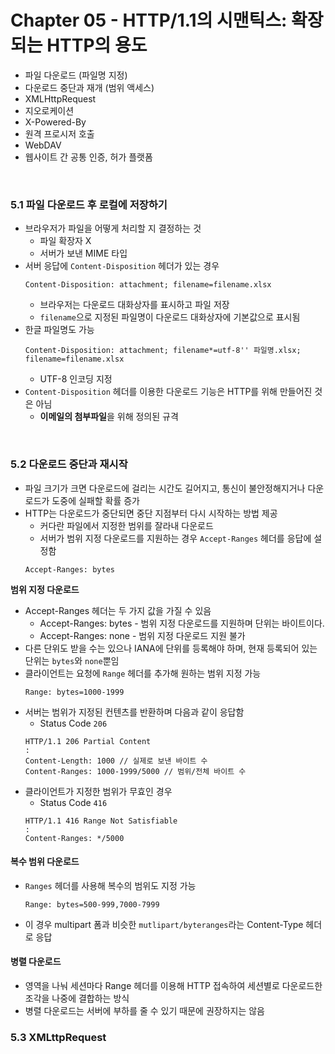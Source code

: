 # Chapter 05 - HTTP/1.1의 시맨틱스: 확장되는 HTTP의 용도

- 파일 다운로드 (파일명 지정)
- 다운로드 중단과 재개 (범위 액세스)
- XMLHttpRequest
- 지오로케이션
- X-Powered-By
- 원격 프로시저 호출
- WebDAV
- 웹사이트 간 공통 인증, 허가 플랫폼

<br/>

### 5.1 파일 다운로드 후 로컬에 저장하기

- 브라우저가 파일을 어떻게 처리할 지 결정하는 것
  - 파일 확장자 X
  - 서버가 보낸 MIME 타입
- 서버 응답에 `Content-Disposition` 헤더가 있는 경우
  ```
  Content-Disposition: attachment; filename=filename.xlsx
  ```
  - 브라우저는 다운로드 대화상자를 표시하고 파일 저장
  - `filename`으로 지정된 파일명이 다운로드 대화상자에 기본값으로 표시됨
- 한글 파일명도 가능
  ```
  Content-Disposition: attachment; filename*=utf-8'' 파일명.xlsx; filename=filename.xlsx
  ```
  - UTF-8 인코딩 지정
- `Content-Disposition` 헤더를 이용한 다운로드 기능은 HTTP를 위해 만들어진 것은 아님
  - **이메일의 첨부파일**을 위해 정의된 규격

<br/>

### 5.2 다운로드 중단과 재시작

- 파일 크기가 크면 다운로드에 걸리는 시간도 길어지고, 통신이 불안정해지거나 다운로드가 도중에 실패할 확률 증가
- HTTP는 다운로드가 중단되면 중단 지점부터 다시 시작하는 방법 제공
  - 커다란 파일에서 지정한 범위를 잘라내 다운로드
  - 서버가 범위 지정 다운로드를 지원하는 경우 `Accept-Ranges` 헤더를 응답에 설정함
  ```
  Accept-Ranges: bytes
  ```

**범위 지정 다운로드**

- Accept-Ranges 헤더는 두 가지 값을 가질 수 있음
  - Accept-Ranges: bytes - 범위 지정 다운로드를 지원하며 단위는 바이트이다.
  - Accept-Ranges: none - 범위 지정 다운로드 지원 불가
- 다른 단위도 받을 수는 있으나 IANA에 단위를 등록해야 하며, 현재 등록되어 있는 단위는 `bytes`와 `none`뿐임
- 클라이언트는 요청에 `Range` 헤더를 추가해 원하는 범위 지정 가능
  ```
  Range: bytes=1000-1999
  ```
- 서버는 범위가 지정된 컨텐츠를 반환하며 다음과 같이 응답함
  - Status Code `206`
  ```
  HTTP/1.1 206 Partial Content
  :
  Content-Length: 1000 // 실제로 보낸 바이트 수
  Content-Ranges: 1000-1999/5000 // 범위/전체 바이트 수
  ```
- 클라이언트가 지정한 범위가 무효인 경우
  - Status Code `416`
  ```
  HTTP/1.1 416 Range Not Satisfiable
  :
  Content-Ranges: */5000
  ```

#### 복수 범위 다운로드

- `Ranges` 헤더를 사용해 복수의 범위도 지정 가능
  ```
  Range: bytes=500-999,7000-7999
  ```
- 이 경우 multipart 폼과 비슷한 `mutlipart/byteranges`라는 Content-Type 헤더로 응답

#### 병렬 다운로드

- 영역을 나눠 세션마다 Range 헤더를 이용해 HTTP 접속하여 세션별로 다운로드한 조각을 나중에 결합하는 방식
- 병렬 다운로드는 서버에 부하를 줄 수 있기 때문에 권장하지는 않음

### 5.3 XMLttpRequest
